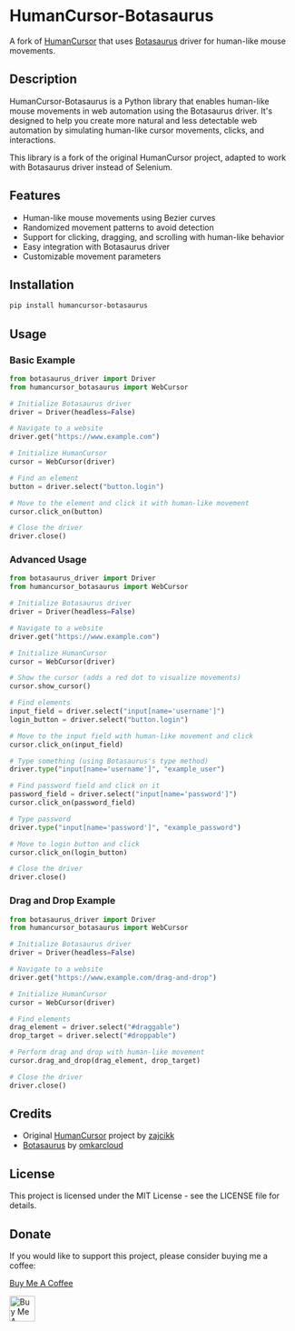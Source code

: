 # HumanCursor-Botasaurus

A fork of [HumanCursor](https://github.com/zajcikk/HumanCursor) that uses [Botasaurus](https://github.com/omkarcloud/botasaurus) driver for human-like mouse movements.

## Description

HumanCursor-Botasaurus is a Python library that enables human-like mouse movements in web automation using the Botasaurus driver. It's designed to help you create more natural and less detectable web automation by simulating human-like cursor movements, clicks, and interactions.

This library is a fork of the original HumanCursor project, adapted to work with Botasaurus driver instead of Selenium.

## Features

- Human-like mouse movements using Bezier curves
- Randomized movement patterns to avoid detection
- Support for clicking, dragging, and scrolling with human-like behavior
- Easy integration with Botasaurus driver
- Customizable movement parameters

## Installation

```bash
pip install humancursor-botasaurus
```

## Usage

### Basic Example

```python
from botasaurus_driver import Driver
from humancursor_botasaurus import WebCursor

# Initialize Botasaurus driver
driver = Driver(headless=False)

# Navigate to a website
driver.get("https://www.example.com")

# Initialize HumanCursor
cursor = WebCursor(driver)

# Find an element
button = driver.select("button.login")

# Move to the element and click it with human-like movement
cursor.click_on(button)

# Close the driver
driver.close()
```

### Advanced Usage

```python
from botasaurus_driver import Driver
from humancursor_botasaurus import WebCursor

# Initialize Botasaurus driver
driver = Driver(headless=False)

# Navigate to a website
driver.get("https://www.example.com")

# Initialize HumanCursor
cursor = WebCursor(driver)

# Show the cursor (adds a red dot to visualize movements)
cursor.show_cursor()

# Find elements
input_field = driver.select("input[name='username']")
login_button = driver.select("button.login")

# Move to the input field with human-like movement and click
cursor.click_on(input_field)

# Type something (using Botasaurus's type method)
driver.type("input[name='username']", "example_user")

# Find password field and click on it
password_field = driver.select("input[name='password']")
cursor.click_on(password_field)

# Type password
driver.type("input[name='password']", "example_password")

# Move to login button and click
cursor.click_on(login_button)

# Close the driver
driver.close()
```

### Drag and Drop Example

```python
from botasaurus_driver import Driver
from humancursor_botasaurus import WebCursor

# Initialize Botasaurus driver
driver = Driver(headless=False)

# Navigate to a website
driver.get("https://www.example.com/drag-and-drop")

# Initialize HumanCursor
cursor = WebCursor(driver)

# Find elements
drag_element = driver.select("#draggable")
drop_target = driver.select("#droppable")

# Perform drag and drop with human-like movement
cursor.drag_and_drop(drag_element, drop_target)

# Close the driver
driver.close()
```

## Credits

- Original [HumanCursor](https://github.com/zajcikk/HumanCursor) project by [zajcikk](https://github.com/zajcikk)
- [Botasaurus](https://github.com/omkarcloud/botasaurus) by [omkarcloud](https://github.com/omkarcloud)

## License

This project is licensed under the MIT License - see the LICENSE file for details.

## Donate

If you would like to support this project, please consider buying me a coffee:

[Buy Me A Coffee](https://buymeacoffee.com/ileaf)

<a href="https://buymeacoffee.com/ileaf"><img src="https://img.buymeacoffee.com/button-api/?text=Buy me a coffee&amp;emoji=&amp;slug=ileaf&amp;button_colour=FFDD00&amp;font_colour=000000&amp;font_family=Poppins&amp;outline_colour=000000&amp;coffee_colour=ffffff" alt="Buy Me A Coffee" style="height: 45px;"></a> 